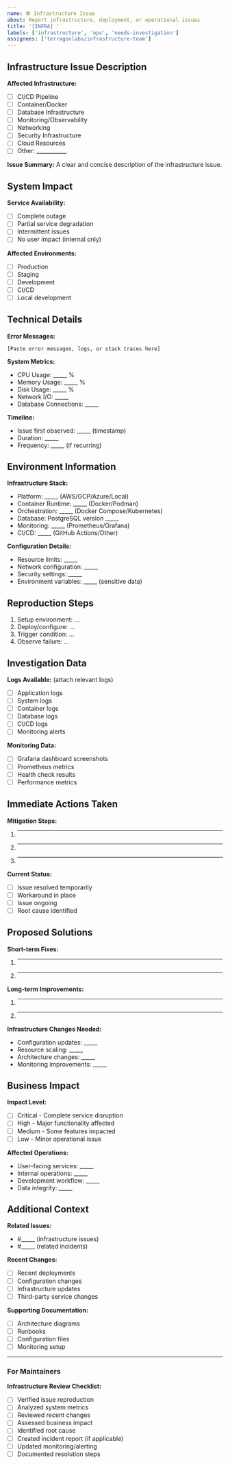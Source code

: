 ```yaml
---
name: 🛠️ Infrastructure Issue
about: Report infrastructure, deployment, or operational issues
title: '[INFRA] '
labels: ['infrastructure', 'ops', 'needs-investigation']
assignees: ['terragonlabs/infrastructure-team']
---
```


## Infrastructure Issue Description

**Affected Infrastructure:**
- [ ] CI/CD Pipeline
- [ ] Container/Docker
- [ ] Database Infrastructure
- [ ] Monitoring/Observability
- [ ] Networking
- [ ] Security Infrastructure
- [ ] Cloud Resources
- [ ] Other: ___________

**Issue Summary:**
A clear and concise description of the infrastructure issue.

## System Impact

**Service Availability:**
- [ ] Complete outage
- [ ] Partial service degradation
- [ ] Intermittent issues
- [ ] No user impact (internal only)

**Affected Environments:**
- [ ] Production
- [ ] Staging
- [ ] Development
- [ ] CI/CD
- [ ] Local development

## Technical Details

**Error Messages:**
```
[Paste error messages, logs, or stack traces here]
```

**System Metrics:**
- CPU Usage: _____ %
- Memory Usage: _____ %
- Disk Usage: _____ %
- Network I/O: _____
- Database Connections: _____

**Timeline:**
- Issue first observed: _____ (timestamp)
- Duration: _____
- Frequency: _____ (if recurring)

## Environment Information

**Infrastructure Stack:**
- Platform: _____ (AWS/GCP/Azure/Local)
- Container Runtime: _____ (Docker/Podman)
- Orchestration: _____ (Docker Compose/Kubernetes)
- Database: PostgreSQL version _____
- Monitoring: _____ (Prometheus/Grafana)
- CI/CD: _____ (GitHub Actions/Other)

**Configuration Details:**
- Resource limits: _____
- Network configuration: _____
- Security settings: _____
- Environment variables: _____ (sensitive data)

## Reproduction Steps

1. Setup environment: ...
2. Deploy/configure: ...
3. Trigger condition: ...
4. Observe failure: ...

## Investigation Data

**Logs Available:** (attach relevant logs)
- [ ] Application logs
- [ ] System logs
- [ ] Container logs
- [ ] Database logs
- [ ] CI/CD logs
- [ ] Monitoring alerts

**Monitoring Data:**
- [ ] Grafana dashboard screenshots
- [ ] Prometheus metrics
- [ ] Health check results
- [ ] Performance metrics

## Immediate Actions Taken

**Mitigation Steps:**
1. _____
2. _____
3. _____

**Current Status:**
- [ ] Issue resolved temporarily
- [ ] Workaround in place
- [ ] Issue ongoing
- [ ] Root cause identified

## Proposed Solutions

**Short-term Fixes:**
1. _____
2. _____

**Long-term Improvements:**
1. _____
2. _____

**Infrastructure Changes Needed:**
- Configuration updates: _____
- Resource scaling: _____
- Architecture changes: _____
- Monitoring improvements: _____

## Business Impact

**Impact Level:**
- [ ] Critical - Complete service disruption
- [ ] High - Major functionality affected
- [ ] Medium - Some features impacted
- [ ] Low - Minor operational issue

**Affected Operations:**
- User-facing services: _____
- Internal operations: _____
- Development workflow: _____
- Data integrity: _____

## Additional Context

**Related Issues:**
- #_____ (infrastructure issues)
- #_____ (related incidents)

**Recent Changes:**
- [ ] Recent deployments
- [ ] Configuration changes
- [ ] Infrastructure updates
- [ ] Third-party service changes

**Supporting Documentation:**
- [ ] Architecture diagrams
- [ ] Runbooks
- [ ] Configuration files
- [ ] Monitoring setup

---

### For Maintainers

**Infrastructure Review Checklist:**
- [ ] Verified issue reproduction
- [ ] Analyzed system metrics
- [ ] Reviewed recent changes
- [ ] Assessed business impact
- [ ] Identified root cause
- [ ] Created incident report (if applicable)
- [ ] Updated monitoring/alerting
- [ ] Documented resolution steps